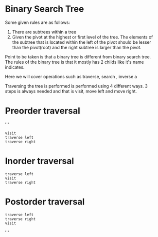 # Binary Search Tree

Some given rules are as follows:

1. There are subtrees within a tree
2. Given the pivot at the highest or first level of the tree. The elements of the subtree that is located within the left of the pivot should be lesser than the pivot(root)
   and the right subtree is larger than the pivot.

Point to be taken is that a binary tree is different from binary search tree. The rules of the binary tree is that it mostly has 2 childs like it's name indicates.


Here we will cover operations such as traverse, search , inverse a

Traversing the tree is performed  is performed using 4 different ways. 3 steps is always needed and that is visit, move left and move right.

# Preorder traversal

'''

    visit
    traverse left
    traverse right
    

# Inorder traversal



    traverse left
    visit
    traverse right



# Postorder traversal



    traverse left
    traverse right
    visit

'''












